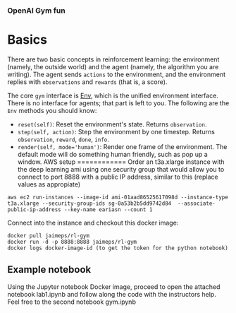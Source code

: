 ### OpenAI Gym fun

Basics
======

There are two basic concepts in reinforcement learning: the
environment (namely, the outside world) and the agent (namely, the
algorithm you are writing). The agent sends `actions` to the
environment, and the environment replies with `observations` and
`rewards` (that is, a score).

The core `gym` interface is [Env](https://github.com/openai/gym/blob/master/gym/core.py), which is
the unified environment interface. There is no interface for agents;
that part is left to you. The following are the ``Env`` methods you
should know:

- `reset(self)`: Reset the environment's state. Returns `observation`.
- `step(self, action)`: Step the environment by one timestep. Returns `observation`, `reward`, `done`, `info`.
- `render(self, mode='human')`: Render one frame of the environment. The default mode will do something human friendly, such as pop up a window. 
AWS setup
============
Order an t3a.xlarge instance with the deep learning ami using one security group that would allow you to connect to port 8888 with a public IP address, similar to this (replace values as appropiate)

```
aws ec2 run-instances --image-id ami-01aad86525617098d --instance-type t3a.xlarge --security-group-ids sg-0a53b2b5dd9742d84  --associate-public-ip-address --key-name eariasn --count 1
```
Connect into the instance and checkout this docker image:

```
docker pull jaimeps/rl-gym
docker run -d -p 8888:8888 jaimeps/rl-gym
docker logs docker-image-id (to get the token for the python notebook)
```

## Example notebook

Using the Jupyter notebook Docker image, proceed to open the attached notebook lab1.ipynb and follow along the code with the instructors help. Feel free to the second notebook gym.ipynb



